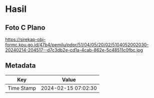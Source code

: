 # Hasil

## Foto C Plano

https://sirekap-obj-formc.kpu.go.id/47b4/pemilu/pdpr/51/04/05/20/02/5104052002030-20240214-204517--d7c3db2e-cd1a-4cab-862e-5c48511c0fbc.jpg


## Metadata

| Key        | Value               |
| ---------- | ------------------- |
| Time Stamp | 2024-02-15 07:02:30 |



